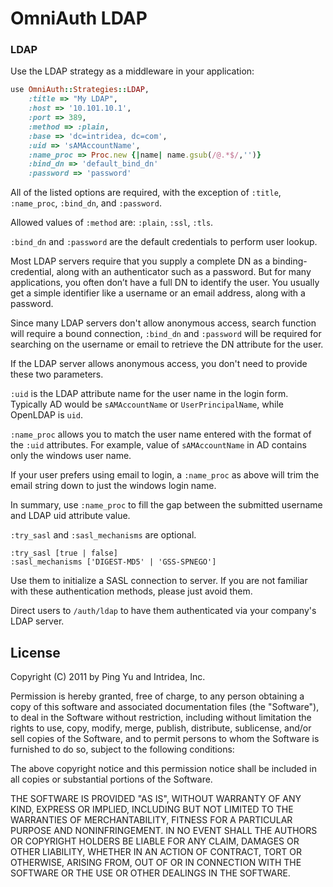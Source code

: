 # OmniAuth LDAP

### LDAP

Use the LDAP strategy as a middleware in your application:

``` ruby
use OmniAuth::Strategies::LDAP, 
    :title => "My LDAP", 
    :host => '10.101.10.1',
    :port => 389,
    :method => :plain,
    :base => 'dc=intridea, dc=com',
    :uid => 'sAMAccountName',
    :name_proc => Proc.new {|name| name.gsub(/@.*$/,'')}
    :bind_dn => 'default_bind_dn'
    :password => 'password'
```

All of the listed options are required, with the exception of `:title`, `:name_proc`, `:bind_dn`, and `:password`.

Allowed values of `:method` are: `:plain`, `:ssl`, `:tls`.

`:bind_dn` and `:password` are the default credentials to perform user lookup.

Most LDAP servers require that you supply a complete DN as a binding-credential, along with an authenticator such as a password. But for many applications, you often don’t have a full DN to identify the user. You usually get a simple identifier like a username or an email address, along with a password. 

Since many LDAP servers don't allow anonymous access, search function will require a bound connection, `:bind_dn` and `:password` will be required for searching on the username or email to retrieve the DN attribute for the user. 

If the LDAP server allows anonymous access, you don't need to provide these two parameters.

`:uid` is the LDAP attribute name for the user name in the login form. Typically AD would be `sAMAccountName` or `UserPrincipalName`, while OpenLDAP is `uid`.

`:name_proc` allows you to match the user name entered with the format of the `:uid` attributes. For example, value of `sAMAccountName` in AD contains only the windows user name. 

If your user prefers using email to login, a `:name_proc` as above will trim the email string down to just the windows login name. 

In summary, use `:name_proc` to fill the gap between the submitted username and LDAP uid attribute value.
 
`:try_sasl` and `:sasl_mechanisms` are optional. 

```
:try_sasl [true | false]
:sasl_mechanisms ['DIGEST-MD5' | 'GSS-SPNEGO']
```

Use them to initialize a SASL connection to server. If you are not familiar with these authentication methods, please just avoid them.

Direct users to `/auth/ldap` to have them authenticated via your company's LDAP server.


## License

Copyright (C) 2011 by Ping Yu and Intridea, Inc.

Permission is hereby granted, free of charge, to any person obtaining a copy of this software and associated documentation files (the "Software"), to deal in the Software without restriction, including without limitation the rights to use, copy, modify, merge, publish, distribute, sublicense, and/or sell copies of the Software, and to permit persons to whom the Software is furnished to do so, subject to the following conditions:

The above copyright notice and this permission notice shall be included in
all copies or substantial portions of the Software.

THE SOFTWARE IS PROVIDED "AS IS", WITHOUT WARRANTY OF ANY KIND, EXPRESS OR
IMPLIED, INCLUDING BUT NOT LIMITED TO THE WARRANTIES OF MERCHANTABILITY,
FITNESS FOR A PARTICULAR PURPOSE AND NONINFRINGEMENT. IN NO EVENT SHALL THE
AUTHORS OR COPYRIGHT HOLDERS BE LIABLE FOR ANY CLAIM, DAMAGES OR OTHER
LIABILITY, WHETHER IN AN ACTION OF CONTRACT, TORT OR OTHERWISE, ARISING FROM, OUT OF OR IN CONNECTION WITH THE SOFTWARE OR THE USE OR OTHER DEALINGS IN THE SOFTWARE.
